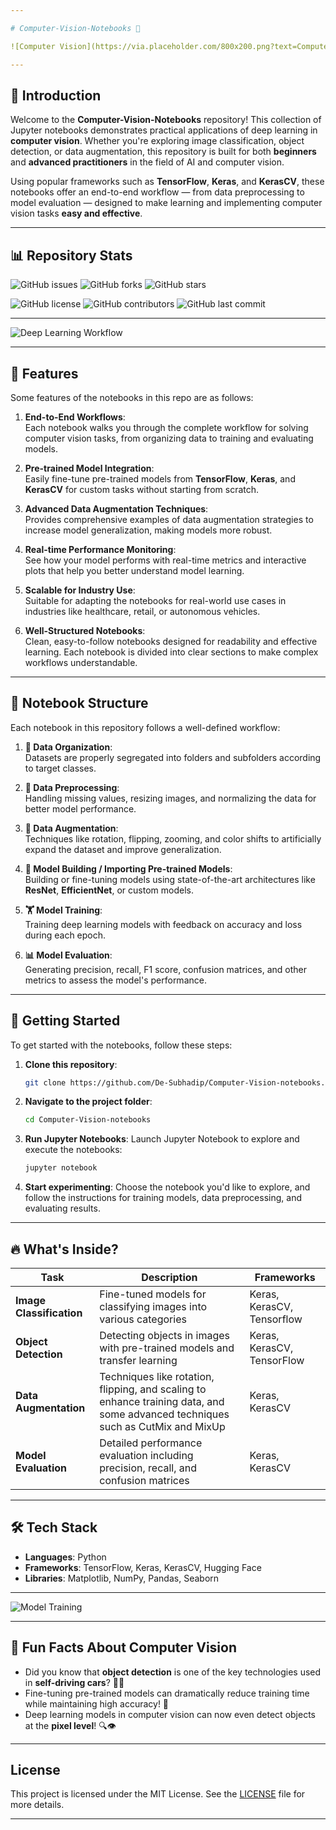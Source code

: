 ```yaml
---

# Computer-Vision-Notebooks 🚀

![Computer Vision](https://via.placeholder.com/800x200.png?text=Computer+Vision+with+Deep+Learning)

---
```


## 📝 Introduction

Welcome to the **Computer-Vision-Notebooks** repository! This collection of Jupyter notebooks demonstrates practical applications of deep learning in **computer vision**. Whether you're exploring image classification, object detection, or data augmentation, this repository is built for both **beginners** and **advanced practitioners** in the field of AI and computer vision.

Using popular frameworks such as **TensorFlow**, **Keras**, and **KerasCV**, these notebooks offer an end-to-end workflow — from data preprocessing to model evaluation — designed to make learning and implementing computer vision tasks **easy and effective**.

---

## 📊 Repository Stats

![GitHub issues](https://img.shields.io/github/issues/De-Subhadip/Computer-Vision-notebooks?color=blue&style=for-the-badge&logo=github)
![GitHub forks](https://img.shields.io/github/forks/De-Subhadip/Computer-Vision-notebooks?color=green&style=for-the-badge&logo=github)
![GitHub stars](https://img.shields.io/github/stars/De-Subhadip/Computer-Vision-notebooks?color=yellow&style=for-the-badge&logo=github)

![GitHub license](https://img.shields.io/github/license/De-Subhadip/Computer-Vision-notebooks?style=for-the-badge&logo=github)
![GitHub contributors](https://img.shields.io/github/contributors/De-Subhadip/Computer-Vision-notebooks?color=purple&style=for-the-badge&logo=github)
![GitHub last commit](https://img.shields.io/github/last-commit/De-Subhadip/Computer-Vision-notebooks?style=for-the-badge&logo=github)

---

![Deep Learning Workflow](https://media.giphy.com/media/3o7aCTfyhYawdOXcFW/giphy.gif)

---

## 🌟 Features

Some features of the notebooks in this repo are as follows:

1. **End-to-End Workflows**:  
   Each notebook walks you through the complete workflow for solving computer vision tasks, from organizing data to training and evaluating models.

2. **Pre-trained Model Integration**:  
   Easily fine-tune pre-trained models from **TensorFlow**, **Keras**, and **KerasCV** for custom tasks without starting from scratch.

3. **Advanced Data Augmentation Techniques**:  
   Provides comprehensive examples of data augmentation strategies to increase model generalization, making models more robust.

4. **Real-time Performance Monitoring**:  
   See how your model performs with real-time metrics and interactive plots that help you better understand model learning.

5. **Scalable for Industry Use**:  
   Suitable for adapting the notebooks for real-world use cases in industries like healthcare, retail, or autonomous vehicles.

6. **Well-Structured Notebooks**:  
   Clean, easy-to-follow notebooks designed for readability and effective learning. Each notebook is divided into clear sections to make complex workflows understandable.

---

## 📂 Notebook Structure

Each notebook in this repository follows a well-defined workflow:

1. **📁 Data Organization**:  
   Datasets are properly segregated into folders and subfolders according to target classes.

2. **🔄 Data Preprocessing**:  
   Handling missing values, resizing images, and normalizing the data for better model performance.

3. **🎨 Data Augmentation**:  
   Techniques like rotation, flipping, zooming, and color shifts to artificially expand the dataset and improve generalization.

4. **🧠 Model Building / Importing Pre-trained Models**:  
   Building or fine-tuning models using state-of-the-art architectures like **ResNet**, **EfficientNet**, or custom models.

5. **🏋️ Model Training**:  
   Training deep learning models with feedback on accuracy and loss during each epoch.

6. **📊 Model Evaluation**:  
   Generating precision, recall, F1 score, confusion matrices, and other metrics to assess the model's performance.

---

## 🚀 Getting Started

To get started with the notebooks, follow these steps:

1. **Clone this repository**:
   ```bash
   git clone https://github.com/De-Subhadip/Computer-Vision-notebooks.git
   ```

2. **Navigate to the project folder**:
   ```bash
   cd Computer-Vision-notebooks
   ```

3. **Run Jupyter Notebooks**:
   Launch Jupyter Notebook to explore and execute the notebooks:
   ```bash
   jupyter notebook
   ```

4. **Start experimenting**: Choose the notebook you'd like to explore, and follow the instructions for training models, data preprocessing, and evaluating results.

---

## 🔥 What's Inside?

| Task                | Description                                                                                  | Frameworks        |
|---------------------|----------------------------------------------------------------------------------------------|-------------------|
| **Image Classification** | Fine-tuned models for classifying images into various categories                          |Keras, KerasCV, Tensorflow |
| **Object Detection**     | Detecting objects in images with pre-trained models and transfer learning                  | Keras, KerasCV, TensorFlow |
| **Data Augmentation**    | Techniques like rotation, flipping, and scaling to enhance training data, and some advanced techniques such as CutMix and MixUp                  |Keras, KerasCV |
| **Model Evaluation**     | Detailed performance evaluation including precision, recall, and confusion matrices        | Keras, KerasCV |

---

## 🛠️ Tech Stack

- **Languages**: Python
- **Frameworks**: TensorFlow, Keras, KerasCV, Hugging Face
- **Libraries**: Matplotlib, NumPy, Pandas, Seaborn

---

![Model Training](https://media4.giphy.com/media/coxQHKASG60HrHtvkt/200.webp?cid=790b7611mp4jgpl65t1yly3ogio69wjy5u0x6wxcapq391bs&ep=v1_gifs_search&rid=200.webp&ct=g)

---

## 🤖 Fun Facts About Computer Vision

- Did you know that **object detection** is one of the key technologies used in **self-driving cars**? 🚗💨
- Fine-tuning pre-trained models can dramatically reduce training time while maintaining high accuracy! 🎯
- Deep learning models in computer vision can now even detect objects at the **pixel level**! 🔍👁️

---

## License

This project is licensed under the MIT License. See the [LICENSE](LICENSE) file for more details.

---
